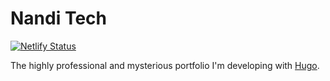 # Nandi Tech

[![Netlify Status](https://api.netlify.com/api/v1/badges/26154eda-e767-4f26-bf00-1ffdffcd04dd/deploy-status)](https://app.netlify.com/sites/nandi-tech/deploys)

The highly professional and mysterious portfolio I'm developing with [Hugo](https://gohugo.io).
